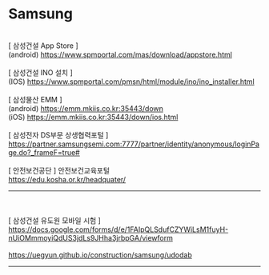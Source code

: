 # Samsung
<br>[ 삼성건설 App Store ]
<br>(android) https://www.spmportal.com/mas/download/appstore.html
<br>
<br>[ 삼성건설 INO 설치 ]
<br>(IOS) https://www.spmportal.com/pmsn/html/module/ino/ino_installer.html
<br>
<br>[ 삼성물산 EMM ]
<br>(android) https://emm.mkiis.co.kr:35443/down
<br>(iOS) https://emm.mkiis.co.kr:35443/down/ios.html
<br>
<br>[ 삼성전자 DS부문 상생협력포털 ]
<br>https://partner.samsungsemi.com:7777/partner/identity/anonymous/loginPage.do?_frameF=true#
<br>
<br>[ 안전보건공단 ] 안전보건교육포털
<br>https://edu.kosha.or.kr/headquater/
<br><hr><br>
<br>[ 삼성건설 유도원 모바일 시험 ]
<br>https://docs.google.com/forms/d/e/1FAIpQLSdufCZYWiLsM1fuyH-nUiOMmmoyiQdUS3jdLs9JHha3jrbpGA/viewform
<br>
<br>https://uegyun.github.io/construction/samsung/udodab
<hr>

